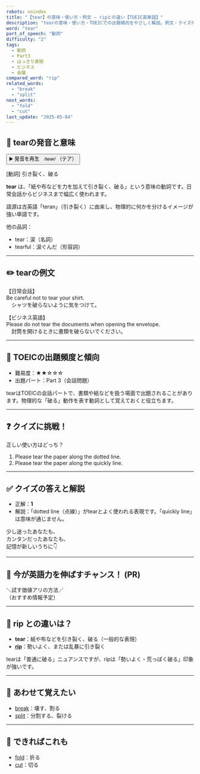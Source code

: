 ```yaml
---
robots: noindex
title: "【tear】の意味・使い方・例文 ― ripとの違い【TOEIC英単語】"
description: "tearの意味・使い方・TOEICでの出題傾向をやさしく解説。例文・クイズ付きでripとの違いもわかりやすく学べます。"
word: "tear"
part_of_speech: "動詞"
difficulty: "2"
tags:
  - 動詞
  - Part3
  - はっきり表現
  - ビジネス
  - 会議
compared_word: "rip"
related_words:
  - "break"
  - "split"
next_words:
  - "fold"
  - "cut"
last_update: "2025-05-04"
---
```


## 🔰 tearの発音と意味

<button class="play-audio" onclick="playTTS('tear')">
  <span class="play-audio-main">
    ▶️ 発音を再生　/teər/
  </span>
  <span class="play-audio-sub">
    （テア）
  </span>
</button>

[動詞] 引き裂く、破る

**tear** は、「紙や布などを力を加えて引き裂く、破る」という意味の動詞です。日常会話からビジネスまで幅広く使われます。

語源は古英語「teran」（引き裂く）に由来し、物理的に何かを分けるイメージが強い単語です。

他の品詞：  
- tear：涙（名詞）
- tearful：涙ぐんだ（形容詞）

---

## ✏️ tearの例文

【日常会話】  
Be careful not to tear your shirt.  
　シャツを破らないように気をつけて。

【ビジネス英語】  
Please do not tear the documents when opening the envelope.  
　封筒を開けるときに書類を破らないでください。

---

## 🎯 TOEICの出題頻度と傾向

- 難易度：★★☆☆☆
- 出題パート：Part 3（会話問題）

tearはTOEICの会話パートで、書類や紙などを扱う場面で出題されることがあります。物理的な「破る」動作を表す動詞として覚えておくと役立ちます。

---

## ❓ クイズに挑戦！

正しい使い方はどっち？

1. Please tear the paper along the dotted line.  
2. Please tear the paper along the quickly line.

---

## ✅ クイズの答えと解説

- 正解：**1**
- 解説：「dotted line（点線）」がtearとよく使われる表現です。「quickly line」は意味が通じません。

少し迷ったあなたも、  
カンタンだったあなたも、  
記憶が新しいうちに👇️

---

## 🚀 今が英語力を伸ばすチャンス！ (PR)

<div class="info-center">
＼試す価値アリの方法／<br>  
（おすすめ情報予定）
</div>

---

## 🤔  rip との違いは？

- **tear**：紙や布などを引き裂く、破る（一般的な表現）
- **[rip](/word/rip)**：勢いよく、または乱暴に引き裂く

tearは「普通に破る」ニュアンスですが、ripは「勢いよく・荒っぽく破る」印象が強いです。

---

## 🧩 あわせて覚えたい

- [break](/word/break)：壊す、割る
- [split](/word/split)：分割する、裂ける

---

## 📖 できればこれも

- [fold](/word/fold)：折る
- [cut](/word/cut)：切る

<!-- cvid: aid45_bid19 -->
